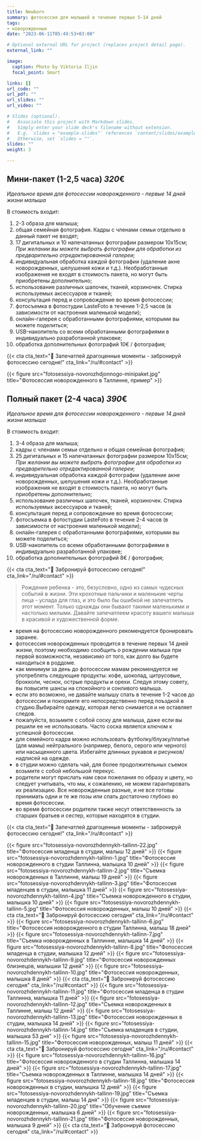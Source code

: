 ```yaml
---
title: Newborn
summary: фотосессия для малышей в течение первых 5-14 дней
tags:
- новорожденные
date: "2023-06-11T05:49:53+03:00"

# Optional external URL for project (replaces project detail page).
external_link: ""

image:
  caption: Photo by Viktoria Iljin
  focal_point: Smart

links: []
url_code: ""
url_pdf: ""
url_slides: ""
url_video: ""

# Slides (optional).
#   Associate this project with Markdown slides.
#   Simply enter your slide deck's filename without extension.
#   E.g. `slides = "example-slides"` references `content/slides/example-slides.md`.
#   Otherwise, set `slides = ""`.
slides: ""
weight: 3

---
```

## Мини-пакет (1-2,5 часа) *320*€ 
*Идеальное время для фотосессии новорожденного - первые 14 дней жизни малыша*

В стоимость входит:
1. 2-3 образа для малыша;
2. общая семейная фотография. Кадры с членами семьи отдельно в данный пакет не входят;
3. 17 дигитальных и 10 напечатанных фотографии размером 10х15см; 
_При желании вы можете выбрать фотографии для обработки из предварительно отредактированной галереи;_
4. индивидуальная обработка каждой фотографии (удаление акне новорожденных, шелушения кожи и т.д.). Необработанные изображения не входят в стоимость пакета, но могут быть приобретены дополнительно;
5. использование различных шапочек, тканей, корзиночек. Стирка используемых аксессуаров и тканей;
6. консультация перед и сопровождение во время фотосессии;
7. фотосъемка в фотостудии LasteFoto в течение 1-2,5 часов (в зависимости от настроения маленькой модели);
8. онлайн-галерея с обработанными фотографиями, которыми вы можете поделиться;
9. USB-накопитель со всеми обработанными фотографиями в индивидуально разработанной упаковке;
10. обработка дополнительных фотографий 10€ / фотография;

{{< cta cta_text="💛 Запечатлей драгоценные моменты - забронируй фотосессию сегодня!" cta_link="/ru/#contact" >}}

{{< figure src="fotosessiya-novorozhdjonnogo-minipaket.jpg" title="Фотосессия новорожденного в Таллинне, пример" >}}

## Полный пакет (2-4 часа) *390*€
*Идеальное время для фотосессии новорожденного - первые 14 дней жизни малыша*

В стоимость входит:
1. 3-4 образа для малыша;
2. кадры с членами семьи отдельно и общая семейная фотография;
3. 25 дигитальных и 15 напечатанных фотографии размером 10х15см; 
_При желании вы можете выбрать фотографии для обработки из предварительно отредактированной галереи;_
4. индивидуальная обработка каждой фотографии (удаление акне новорожденных, шелушения кожи и т.д.). Необработанные изображения не входят в стоимость пакета, но могут быть приобретены дополнительно;
5. использование различных шапочек, тканей, корзиночек. Стирка используемых аксессуаров и тканей;
6. консультация перед и сопровождение во время фотосессии;
7. фотосъемка в фотостудии LasteFoto в течение 2-4 часов (в зависимости от настроения маленькой модели);
8. онлайн-галерея с обработанными фотографиями, которыми вы можете поделиться;
9. USB-накопитель со всеми обработанными фотографиями в индивидуально разработанной упаковке;
10. обработка дополнительных фотографий 8€ / фотография;

{{< cta cta_text="💛 Забронируй фотосессию сегодня!" cta_link="/ru/#contact" >}}

> Рождение ребенка - это, безусловно, одно из самых чудесных событий в жизни. Эти крохотные пальчики и маленькие черты лица - услада для глаз, и это было бы ошибкой не запечатлеть этот момент. Только однажды они бывают такими маленькими и настолько милыми. Давайте запечатлеем красоту вашего малыша в красивой и художественной форме.

- время на фотосессию новорожденного рекомендуется бронировать заранее.
- фотосессия новорожденных проводится в течение первых 14 дней жизни, поэтому необходимо сообщить о рождении малыша при первой возможности, независимо от того, как долго вы будете находиться в роддоме.
- как минимум за день до фотосессии мамам рекомендуется не употреблять следующие продукты: кофе, шоколад, цитрусовые, брокколи, чеснок, острые продукты и орехи. Следуя этому совету, вы повысите шансы на спокойного и сонливого малыша.
- если это возможно, не давайте малышу спать в течение 1-2 часов до фотосессии и покормите его непосредственно перед поъздкой в студию.Выбирайте одежду, которая легко снимается и не оставляет следов. 
- пожалуйста, возьмите с собой соску для малыша, даже если вы решили ее не использовать. Часто соска является ключом к успешной фотосессии.
- для семейного кадра можно использовать футболку/блузку/платье (для мамы) нейтрального (например, белого, серого или черного) или насыщенного цвета. Избегайте длинных рукавов и рисунков/надписей на одежде.
- в студии можно сделать чай, для более продолжительных съемок возьмите с собой небольшой перекус.
- родители могут прислать нам свои пожелания по образу и цвету, но следует учитывать, что мы, к сожалению, не можем гарантировать их реализацию. Все новорожденные разные, и не все готовы принимать одни и те же позы или спать достаточно глубоко во время фотосессии.
- во время фотосессии родители также несут ответственность за старших братьев и сестер, которые находятся в студии.

{{< cta cta_text="💛 Запечатлей драгоценные моменты - забронируй фотосессию сегодня!" cta_link="/ru/#contact" >}}

{{< figure src="fotosessiya-novorozhdennykh-tallinn-22.jpg" title="Фотосессия младенца в студии, малыш 12 дней" >}}
{{< figure src="fotosessiya-novorozhdennykh-tallinn-1.jpg" title="Фотосессия новорожденного в студии Таллинна, малышка 10 дней" >}}
{{< figure src="fotosessiya-novorozhdennykh-tallinn-2.jpg" title="Съемка новорожденных в Таллинне, малыш 19 дней" >}}
{{< figure src="fotosessiya-novorozhdennykh-tallinn-3.jpg" title="Фотосессия младенцев в студии, малышка 11 дней" >}}
{{< figure src="fotosessiya-novorozhdennykh-tallinn-4.jpg" title="Съемка новорожденного в студии, малышка 10 дней" >}}
{{< figure src="fotosessiya-novorozhdennykh-tallinn-5.jpg" title="Фотосессия новорожденных, малыш 10 дней" >}}
{{< cta cta_text="💛 Забронируй фотосессию сегодня" cta_link="/ru/#contact" >}}
{{< figure src="fotosessiya-novorozhdennykh-tallinn-6.jpg" title="Фотосессия новорожденного в студии Таллинна, малыш 18 дней" >}}
{{< figure src="fotosessiya-novorozhdennykh-tallinn-7.jpg" title="Съемка новорожденных в Таллинне, малышка 14 дней" >}}
{{< figure src="fotosessiya-novorozhdennykh-tallinn-8.jpg" title="Фотосессия младенца в студии, малышка 12 дней" >}}
{{< figure src="fotosessiya-novorozhdennykh-tallinn-9.jpg" title="Фотосессия новорожденных близнецов, малышки 12 дней" >}}
{{< figure src="fotosessiya-novorozhdennykh-tallinn-10.jpg" title="Фотосессия новорожденных, малышка 8 дней" >}}
{{< cta cta_text="💛 Забронируй фотосессию сегодня" cta_link="/ru/#contact" >}}
{{< figure src="fotosessiya-novorozhdennykh-tallinn-11.jpg" title="Фотосессия младенца в студии Таллинна, малышка 11 дней" >}}
{{< figure src="fotosessiya-novorozhdennykh-tallinn-12.jpg" title="Съемка новорожденных в Таллинне, малыш 12 дней" >}}
{{< figure src="fotosessiya-novorozhdennykh-tallinn-13.jpg" title="Фотосессия новорожденных в студии, малышка 14 дней" >}}
{{< figure src="fotosessiya-novorozhdennykh-tallinn-14.jpg" title="Съемка младенцев в студии, малышка 53 дня" >}}
{{< figure src="fotosessiya-novorozhdennykh-tallinn-15.jpg" title="Фотосессия новорожденных, малыш 11 дней" >}}
{{< cta cta_text="💛 Забронируй фотосессию сегодня" cta_link="/ru/#contact" >}}
{{< figure src="fotosessiya-novorozhdennykh-tallinn-16.jpg" title="Фотосессия новорожденного в студии Таллинна, малышка 14 дней" >}}
{{< figure src="fotosessiya-novorozhdennykh-tallinn-17.jpg" title="Съемка новорожденных в Таллинне, малышка 14 дней" >}}
{{< figure src="fotosessiya-novorozhdennykh-tallinn-18.jpg" title="Фотосессия новорожденных в студии, малышка 12 дней" >}}
{{< figure src="fotosessiya-novorozhdennykh-tallinn-19.jpg" title="Съемка младенцев в студии, малыш 14 дня" >}}
{{< figure src="fotosessiya-novorozhdennykh-tallinn-20.jpg" title="Обучение съемке новорожденных, малышка 6 дней" >}}
{{< figure src="fotosessiya-novorozhdennykh-tallinn-21.jpg" title="Фотосессия новорожденных, малышка 9 дней" >}}
{{< cta cta_text="💛 Забронируй фотосессию сегодня" cta_link="/ru/#contact" >}}